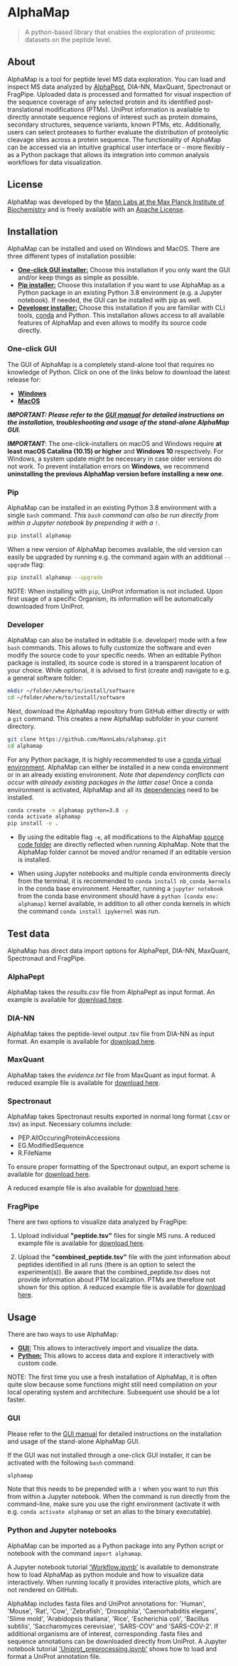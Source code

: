# AlphaMap
> A python-based library that enables the exploration of proteomic datasets on the peptide level.


## About

AlphaMap is a tool for peptide level MS data exploration. You can load and inspect MS data analyzed by [AlphaPept](https://github.com/MannLabs/alphapept), DIA-NN, MaxQuant, Spectronaut or FragPipe. Uploaded data is processed and formatted for visual inspection of the sequence coverage of any selected protein and its identified post-translational modifications (PTMs). UniProt information is available to directly annotate sequence regions of interest such as protein domains, secondary structures, sequence variants, known PTMs, etc. Additionally, users can select proteases to further evaluate the distribution of proteolytic cleavage sites across a protein sequence. The functionality of AlphaMap can be accessed via an intuitive graphical user interface or - more flexibly - as a Python package that allows its integration into common analysis workflows for data visualization. 


## License

AlphaMap was developed by the [Mann Labs at the Max Planck Institute of Biochemistry](https://www.biochem.mpg.de/mann) and is freely available with an [Apache License](LICENSE).


## Installation

AlphaMap can be installed and used on Windows and MacOS.
There are three different types of installation possible:

* [**One-click GUI installer:**](#one-click-gui) Choose this installation if you only want the GUI and/or keep things as simple as possible.
* [**Pip installer:**](#pip) Choose this installation if you want to use AlphaMap as a Python package in an existing Python 3.8 environment (e.g. a Jupyter notebook). If needed, the GUI can be installed with pip as well.
* [**Developer installer:**](#developer) Choose this installation if you are familiar with CLI tools, [conda](https://docs.conda.io/en/latest/) and Python. This installation allows access to all available features of AlphaMap and even allows to modify its source code directly.


### One-click GUI

The GUI of AlphaMap is a completely stand-alone tool that requires no knowledge of Python. Click on one of the links below to download the latest release for:

* [**Windows**](https://github.com/MannLabs/alphamap/releases/latest/download/alphamap_installer_windows.exe)
* [**MacOS**](https://github.com/MannLabs/alphamap/releases/latest/download/alphamap_gui_installer_macos.pkg)

***IMPORTANT: Please refer to the [GUI manual](alphamap/data/alphamap_tutorial.pdf) for detailed instructions on the installation, troubleshooting and usage of the stand-alone AlphaMap GUI.*** 

***IMPORTANT***: The one-click-installers on macOS and Windows require **at least macOS Catalina (10.15) or higher** and **Windows 10** respectively. For Windows, a system update might be necessary in case older versions do not work. To prevent installation errors on **Windows**, we recommend **uninstalling the previous AlphaMap version before installing a new one**.

### Pip

AlphaMap can be installed in an existing Python 3.8 environment with a single `bash` command. *This `bash` command can also be run directly from within a Jupyter notebook by prepending it with a `!`*.

```bash
pip install alphamap
```

When a new version of AlphaMap becomes available, the old version can easily be upgraded by running e.g. the command again with an additional `--upgrade` flag:

```bash
pip install alphamap --upgrade
```

NOTE: When installing with `pip`, UniProt information is not included. Upon first usage of a specific Organism, its information will be automatically downloaded from UniProt.


### Developer

AlphaMap can also be installed in editable (i.e. developer) mode with a few `bash` commands. This allows to fully customize the software and even modify the source code to your specific needs. When an editable Python package is installed, its source code is stored in a transparent location of your choice. While optional, it is advised to first (create and) navigate to e.g. a general software folder:

```bash
mkdir ~/folder/where/to/install/software
cd ~/folder/where/to/install/software
```

Next, download the AlphaMap repository from GitHub either directly or with a `git` command. This creates a new AlphaMap subfolder in your current directory.

```bash
git clone https://github.com/MannLabs/alphamap.git
cd alphamap
```

For any Python package, it is highly recommended to use a [conda virtual environment](https://docs.conda.io/en/latest/). AlphaMap can either be installed in a new conda environment or in an already existing environment. *Note that dependency conflicts can occur with already existing packages in the latter case*! Once a conda environment is activated, AlphaMap and all its [dependencies](requirements) need to be installed.

```bash
conda create -n alphamap python=3.8 -y
conda activate alphamap
pip install -e .
```

* By using the editable flag `-e`, all modifications to the AlphaMap [source code folder](alphamap) are directly reflected when running AlphaMap. Note that the AlphaMap folder cannot be moved and/or renamed if an editable version is installed.

* When using Jupyter notebooks and multiple conda environments direcly from the terminal, it is recommended to `conda install nb_conda_kernels` in the conda base environment. Hereafter, running a `jupyter notebook` from the conda base environment should have a `python [conda env: alphamap]` kernel available, in addition to all other conda kernels in which the command `conda install ipykernel` was run.


## Test data

AlphaMap has direct data import options for AlphaPept, DIA-NN, MaxQuant, Spectronaut and FragPipe.

### AlphaPept
AlphaMap takes the *results.csv* file from AlphaPept as input format. An example is available for [download here](https://github.com/MannLabs/alphamap/releases/download/v0.0.210730-alpha/test_alphapept_input.csv).

### DIA-NN
AlphaMap takes the peptide-level output .tsv file from DIA-NN as input format. An example is available for [download here](https://github.com/MannLabs/alphamap/releases/download/v0.0.210730-alpha/test_diann_input.tsv).

### MaxQuant
AlphaMap takes the *evidence.txt* file from MaxQuant as input format. A reduced example file is available for [download here](https://github.com/MannLabs/alphamap/releases/download/v0.0.210622-alpha/test_maxquant_input.txt).

### Spectronaut
AlphaMap takes Spectronaut results exported in normal long format (.csv or .tsv) as input. Necessary columns include:
* PEP.AllOccuringProteinAccessions
* EG.ModifiedSequence
* R.FileName

To ensure proper formatting of the Spectronaut output, an export scheme is available for [download here](https://github.com/MannLabs/alphamap/blob/master/alphamap/data/spectronaut_export_scheme.rs).

A reduced example file is also available for [download here](https://github.com/MannLabs/alphamap/releases/download/v0.0.210622-alpha/test_spectronaut_input.tsv).
<!-- It is not directly clear how to download this individual file from here. Luckily, the two larger ones have a "download" button on the top right -->

### FragPipe
There are two options to visualize data analyzed by FragPipe:
1) Upload individual **"peptide.tsv"** files for single MS runs. A reduced example file is available for [download here](https://github.com/MannLabs/alphamap/releases/download/0.1.3/test_fragpipe_input.tsv).

2) Upload the **"combined_peptide.tsv"** file with the joint information about peptides identified in all runs (there is an option to select the experiment(s)). Be aware that the combined_peptide.tsv does not provide information about PTM localization. PTMs are therefore not shown for this option. A reduced example file is available for [download here](https://github.com/MannLabs/alphamap/releases/download/0.1.3/combined_peptide.txt).

## Usage

There are two ways to use AlphaMap:

* [**GUI:**](#gui) This allows to interactively import and visualize the data.
* [**Python:**](#python-and-jupyter-notebooks) This allows to access data and explore it interactively with custom code.

NOTE: The first time you use a fresh installation of AlphaMap, it is often quite slow because some functions might still need compilation on your local operating system and architecture. Subsequent use should be a lot faster.

### GUI

Please refer to the [GUI manual](https://github.com/MannLabs/alphamap/blob/master/alphamap/data/alphamap_tutorial.pdf) for detailed instructions on the installation and usage of the stand-alone AlphaMap GUI.

If the GUI was not installed through a one-click GUI installer, it can be activated with the following `bash` command:

```bash
alphamap
```

Note that this needs to be prepended with a `!` when you want to run this from within a Jupyter notebook. When the command is run directly from the command-line, make sure you use the right environment (activate it with e.g. `conda activate alphamap` or set an alias to the binary executable).

### Python and Jupyter notebooks

AlphaMap can be imported as a Python package into any Python script or notebook with the command `import alphamap`.

A Jupyter notebook tutorial ['Workflow.ipynb'](Workflow.ipynb) is available to demonstrate how to load AlphaMap as python module and how to visualize data interactively. When running locally it provides interactive plots, which are not rendered on GitHub.

AlphaMap includes fasta files and UniProt annotations for: 'Human', 'Mouse', 'Rat', 'Cow', 'Zebrafish', 'Drosophila', 'Caenorhabditis elegans', 'Slime mold', 'Arabidopsis thaliana', 'Rice', 'Escherichia coli', 'Bacillus subtilis', 'Saccharomyces cerevisiae', 'SARS-COV' and 'SARS-COV-2'. If additional organisms are of interest, corresponding .fasta files and sequence annotations can be downloaded directly from UniProt. A Jupyter notebook tutorial ['Uniprot_preprocessing.ipynb'](Uniprot_preprocessing.ipynb) shows how to load and format a UniProt annotation file.

